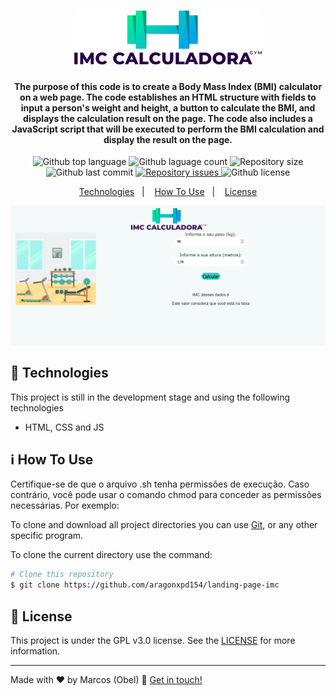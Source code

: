 <h1 align="center">
<img alt="landing-page-imc" src="https://raw.githubusercontent.com/aragonxpd154/landing-page-imc/main/src/img/IMC%20CALCULADORA.png"/>
<br>

<h4 align="center">

The purpose of this code is to create a Body Mass Index (BMI) calculator on a web page. The code establishes an HTML structure with fields to input a person's weight and height, a button to calculate the BMI, and displays the calculation result on the page. The code also includes a JavaScript script that will be executed to perform the BMI calculation and display the result on the page.

</h4>

<p align="center">
<img alt="Github top language" src="https://img.shields.io/github/languages/top/aragonxpd154/landing-page-imc">
<img alt="Github laguage count" src="https://img.shields.io/github/languages/count/aragonxpd154/landing-page-imc">
<img alt="Repository size" src="https://img.shields.io/github/repo-size/aragonxpd154/landing-page-imc">
<img alt="Github last commit" src="https://img.shields.io/github/last-commit/aragonxpd154/landing-page-imc">
<a href="https://github.com/aragonxpd154/landing-page-imc/issues">
<img alt="Repository issues" src="https://img.shields.io/github/issues/aragonxpd154/landing-page-imc"> 
</a>
<img alt="Github license" src="https://img.shields.io/github/license/aragonxpd154/landing-page-imc">
</a>
</p>

<p align="center">
<a href="#rocket-technologies">Technologies</a>&nbsp;&nbsp;&nbsp;|&nbsp;&nbsp;&nbsp;
<a href="#information_source">How To Use</a>&nbsp;&nbsp;&nbsp;|&nbsp;&nbsp;&nbsp;
<a href="#memo-license">License</a>
</p>

<p align="center">
<img alt="Demo on Photo" src="https://github.com/aragonxpd154/landing-page-imc/blob/main/src/img/demo_photo.png">
</p>

## :rocket: Technologies

This project is still in the development stage and using the following technologies

- HTML, CSS and JS

## :information_source: How To Use

Certifique-se de que o arquivo .sh tenha permissões de execução. Caso contrário, você pode usar o comando chmod para conceder as permissões necessárias. Por exemplo:

To clone and download all project directories you can use [Git](https://git-scm.com), or any other specific program.

To clone the current directory use the command:

```bash
# Clone this repository
$ git clone https://github.com/aragonxpd154/landing-page-imc
```

## :memo: License

This project is under the GPL v3.0 license. See the [LICENSE](https://github.com/aragonxpd154/landing-page-imc/blob/main/LICENSE) for more information.

---

Made with ♥ by Marcos (Obel) :wave: [Get in touch!](https://www.linkedin.com/in/marcosobel)

